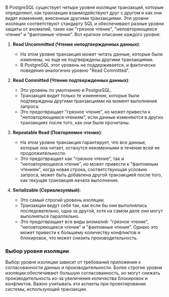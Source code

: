 В PostgreSQL существует четыре уровня изоляции транзакций, которые определяют, как транзакции взаимодействуют друг с другом и как они видят изменения, внесенные другими транзакциями. Эти уровни изоляции соответствуют стандарту SQL и обеспечивают разные уровни защиты от аномалий, таких как "грязное чтение", "неповторяющееся чтение" и "фантомные чтения". Вот краткое описание каждого уровня:

1. **Read Uncommitted (Чтение неподтвержденных данных)**:
   - На этом уровне транзакция может читать данные, которые были изменены, но еще не подтверждены другими транзакциями.
   - В PostgreSQL этот уровень не поддерживается, и фактически поведение аналогично уровню "Read Committed".

2. **Read Committed (Чтение подтвержденных данных)**:
   - Это уровень по умолчанию в PostgreSQL.
   - Транзакция видит только те изменения, которые были подтверждены другими транзакциями на момент выполнения запроса.
   - Это предотвращает "грязное чтение", но может привести к "неповторяющимся чтениям", если данные изменяются в других транзакциях после того, как они были прочитаны.

3. **Repeatable Read (Повторяемое чтение)**:
   - На этом уровне транзакция гарантирует, что все данные, которые она читает, останутся неизменными в течение всей ее продолжительности.
   - Это предотвращает как "грязное чтение", так и "неповторяющееся чтение", но может привести к "фантомным чтениям", когда новая строка, соответствующая условию запроса, может быть добавлена другой транзакцией после того, как текущая транзакция начала выполнение.

4. **Serializable (Сериализуемый)**:
   - Это самый строгий уровень изоляции.
   - Транзакции ведут себя так, как если бы они выполнялись последовательно, одна за другой, хотя на самом деле они могут выполняться параллельно.
   - Это предотвращает все виды аномалий: "грязное чтение", "неповторяющееся чтение" и "фантомные чтения". Однако это может привести к большему количеству конфликтов и блокировок, что может снизить производительность.

### Выбор уровня изоляции
Выбор уровня изоляции зависит от требований приложения к согласованности данных и производительности. Более строгие уровни изоляции обеспечивают большую согласованность, но могут снижать производительность из-за увеличения количества блокировок и конфликтов. Важно учитывать эти аспекты при проектировании системы, использующей транзакции.